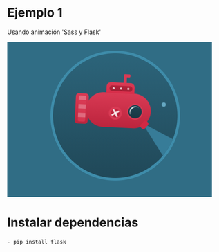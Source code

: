 # Ejemplo 1
Usando animación 'Sass y Flask'


![](Captura.PNG)

# Instalar dependencias
```
- pip install flask
```
